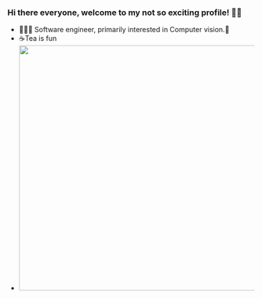 ### Hi there everyone, welcome to my not so exciting profile! 👻😄
- 👨🏻‍💻 Software engineer, primarily interested in Computer vision.🌱
- ☕Tea is fun 
- <img src="https://i.pinimg.com/originals/32/18/15/3218153a3fe328da9c6694966c695dcd.jpg" width="500px">

